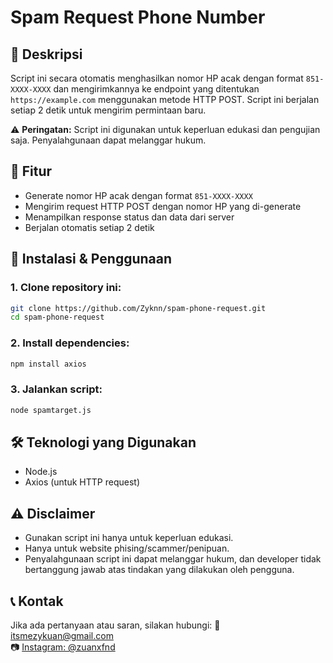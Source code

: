 # Spam Request Phone Number

## 📌 Deskripsi
Script ini secara otomatis menghasilkan nomor HP acak dengan format `851-XXXX-XXXX` dan mengirimkannya ke endpoint yang ditentukan `https://example.com` menggunakan metode HTTP POST. Script ini berjalan setiap 2 detik untuk mengirim permintaan baru.

⚠️ **Peringatan:** Script ini digunakan untuk keperluan edukasi dan pengujian saja. Penyalahgunaan dapat melanggar hukum.

## 🚀 Fitur
- Generate nomor HP acak dengan format `851-XXXX-XXXX`
- Mengirim request HTTP POST dengan nomor HP yang di-generate
- Menampilkan response status dan data dari server
- Berjalan otomatis setiap 2 detik

## 🔧 Instalasi & Penggunaan
### 1. Clone repository ini:
```bash
git clone https://github.com/Zyknn/spam-phone-request.git
cd spam-phone-request
```

### 2. Install dependencies:
```bash
npm install axios
```

### 3. Jalankan script:
```bash
node spamtarget.js
```

## 🛠 Teknologi yang Digunakan
- Node.js
- Axios (untuk HTTP request)

## ⚠️ Disclaimer
- Gunakan script ini hanya untuk keperluan edukasi.
- Hanya untuk website phising/scammer/penipuan.
- Penyalahgunaan script ini dapat melanggar hukum, dan developer tidak bertanggung jawab atas tindakan yang dilakukan oleh pengguna.

## 📞 Kontak
Jika ada pertanyaan atau saran, silakan hubungi:
📧 [itsmezykuan@gmail.com](mailto:itsmezykuan@gmail.com)  
📷 [Instagram: @zuanxfnd](https://www.instagram.com/zuanxfnd) 

